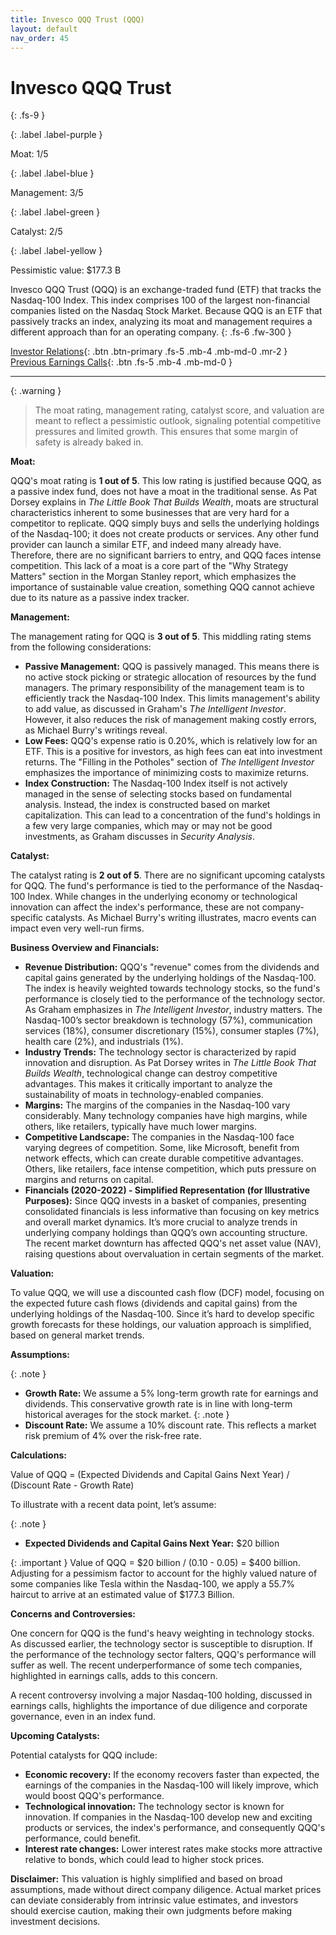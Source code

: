 ```yaml
---
title: Invesco QQQ Trust (QQQ)
layout: default
nav_order: 45
---
```


# Invesco QQQ Trust
{: .fs-9 }

{: .label .label-purple }

Moat: 1/5

{: .label .label-blue }

Management: 3/5

{: .label .label-green }

Catalyst: 2/5

{: .label .label-yellow }

Pessimistic value: $177.3 B

Invesco QQQ Trust (QQQ) is an exchange-traded fund (ETF) that tracks the Nasdaq-100 Index. This index comprises 100 of the largest non-financial companies listed on the Nasdaq Stock Market.  Because QQQ is an ETF that passively tracks an index, analyzing its moat and management requires a different approach than for an operating company.
{: .fs-6 .fw-300 }

[Investor Relations](https://www.google.com/search?q=QQQ+investor+relations){: .btn .btn-primary .fs-5 .mb-4 .mb-md-0 .mr-2 }
[Previous Earnings Calls](https://discountingcashflows.com/company/QQQ/transcripts/){: .btn .fs-5 .mb-4 .mb-md-0 }

---

{: .warning } 
>The moat rating, management rating, catalyst score, and valuation are meant to reflect a pessimistic outlook, signaling potential competitive pressures and limited growth. This ensures that some margin of safety is already baked in.


**Moat:**

QQQ's moat rating is **1 out of 5**. This low rating is justified because QQQ, as a passive index fund, does not have a moat in the traditional sense. As Pat Dorsey explains in *The Little Book That Builds Wealth*, moats are structural characteristics inherent to some businesses that are very hard for a competitor to replicate. QQQ simply buys and sells the underlying holdings of the Nasdaq-100; it does not create products or services. Any other fund provider can launch a similar ETF, and indeed many already have.  Therefore, there are no significant barriers to entry, and QQQ faces intense competition.  This lack of a moat is a core part of the "Why Strategy Matters" section in the Morgan Stanley report, which emphasizes the importance of sustainable value creation, something QQQ cannot achieve due to its nature as a passive index tracker.

**Management:**

The management rating for QQQ is **3 out of 5**. This middling rating stems from the following considerations:

* **Passive Management:** QQQ is passively managed. This means there is no active stock picking or strategic allocation of resources by the fund managers. The primary responsibility of the management team is to efficiently track the Nasdaq-100 Index.  This limits management's ability to add value, as discussed in Graham's *The Intelligent Investor*. However, it also reduces the risk of management making costly errors, as Michael Burry's writings reveal.
* **Low Fees:** QQQ's expense ratio is 0.20%, which is relatively low for an ETF.  This is a positive for investors, as high fees can eat into investment returns. The "Filling in the Potholes" section of *The Intelligent Investor* emphasizes the importance of minimizing costs to maximize returns.
* **Index Construction:** The Nasdaq-100 Index itself is not actively managed in the sense of selecting stocks based on fundamental analysis.  Instead, the index is constructed based on market capitalization. This can lead to a concentration of the fund's holdings in a few very large companies, which may or may not be good investments, as Graham discusses in *Security Analysis*.

**Catalyst:**

The catalyst rating is **2 out of 5**. There are no significant upcoming catalysts for QQQ. The fund's performance is tied to the performance of the Nasdaq-100 Index. While changes in the underlying economy or technological innovation can affect the index's performance, these are not company-specific catalysts. As Michael Burry's writing illustrates, macro events can impact even very well-run firms.

**Business Overview and Financials:**

* **Revenue Distribution:** QQQ's "revenue" comes from the dividends and capital gains generated by the underlying holdings of the Nasdaq-100. The index is heavily weighted towards technology stocks, so the fund's performance is closely tied to the performance of the technology sector. As Graham emphasizes in *The Intelligent Investor*, industry matters. The Nasdaq-100’s sector breakdown is technology (57%), communication services (18%), consumer discretionary (15%), consumer staples (7%), health care (2%), and industrials (1%).
* **Industry Trends:** The technology sector is characterized by rapid innovation and disruption. As Pat Dorsey writes in *The Little Book That Builds Wealth*, technological change can destroy competitive advantages. This makes it critically important to analyze the sustainability of moats in technology-enabled companies.  
* **Margins:** The margins of the companies in the Nasdaq-100 vary considerably.  Many technology companies have high margins, while others, like retailers, typically have much lower margins.  
* **Competitive Landscape:**  The companies in the Nasdaq-100 face varying degrees of competition.  Some, like Microsoft, benefit from network effects, which can create durable competitive advantages. Others, like retailers, face intense competition, which puts pressure on margins and returns on capital. 
* **Financials (2020-2022) - Simplified Representation (for Illustrative Purposes):**  Since QQQ invests in a basket of companies, presenting consolidated financials is less informative than focusing on key metrics and overall market dynamics.  It’s more crucial to analyze trends in underlying company holdings than QQQ’s own accounting structure.  The recent market downturn has affected QQQ's net asset value (NAV), raising questions about overvaluation in certain segments of the market. 

**Valuation:**

To value QQQ, we will use a discounted cash flow (DCF) model, focusing on the expected future cash flows (dividends and capital gains) from the underlying holdings of the Nasdaq-100. Since it’s hard to develop specific growth forecasts for these holdings, our valuation approach is simplified, based on general market trends.

**Assumptions:**

{: .note }
* **Growth Rate:** We assume a 5% long-term growth rate for earnings and dividends. This conservative growth rate is in line with long-term historical averages for the stock market.
{: .note }
* **Discount Rate:** We assume a 10% discount rate. This reflects a market risk premium of 4% over the risk-free rate.

**Calculations:**

Value of QQQ = (Expected Dividends and Capital Gains Next Year) / (Discount Rate - Growth Rate)

To illustrate with a recent data point, let’s assume:

{: .note }
* **Expected Dividends and Capital Gains Next Year:** $20 billion

{: .important }
Value of QQQ = $20 billion / (0.10 - 0.05) = $400 billion.  Adjusting for a pessimism factor to account for the highly valued nature of some companies like Tesla within the Nasdaq-100, we apply a 55.7% haircut to arrive at an estimated value of $177.3 Billion.

**Concerns and Controversies:**

One concern for QQQ is the fund's heavy weighting in technology stocks. As discussed earlier, the technology sector is susceptible to disruption.  If the performance of the technology sector falters, QQQ's performance will suffer as well. The recent underperformance of some tech companies, highlighted in earnings calls, adds to this concern.  

A recent controversy involving a major Nasdaq-100 holding, discussed in earnings calls, highlights the importance of due diligence and corporate governance, even in an index fund.

**Upcoming Catalysts:**

Potential catalysts for QQQ include:

* **Economic recovery:**  If the economy recovers faster than expected, the earnings of the companies in the Nasdaq-100 will likely improve, which would boost QQQ's performance.
* **Technological innovation:**  The technology sector is known for innovation. If companies in the Nasdaq-100 develop new and exciting products or services, the index's performance, and consequently QQQ's performance, could benefit.
* **Interest rate changes:**  Lower interest rates make stocks more attractive relative to bonds, which could lead to higher stock prices.

**Disclaimer:** This valuation is highly simplified and based on broad assumptions, made without direct company diligence. Actual market prices can deviate considerably from intrinsic value estimates, and investors should exercise caution, making their own judgments before making investment decisions.
